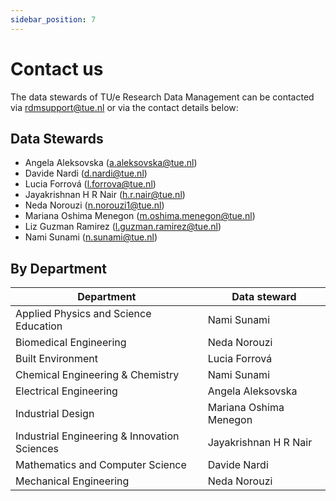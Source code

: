 ```yaml
---
sidebar_position: 7
---
```


# Contact us

The data stewards of TU/e Research Data Management can be contacted via rdmsupport@tue.nl or via the contact details below:

## Data Stewards

- Angela Aleksovska (a.aleksovska@tue.nl)
- Davide Nardi (d.nardi@tue.nl)
- Lucia Forrová (l.forrova@tue.nl)
- Jayakrishnan H R Nair (h.r.nair@tue.nl)
- Neda Norouzi (n.norouzi1@tue.nl)
- Mariana Oshima Menegon (m.oshima.menegon@tue.nl)
- Liz Guzman Ramirez (l.guzman.ramirez@tue.nl)
- Nami Sunami (n.sunami@tue.nl)

## By Department

| Department                                       | Data steward           |
| ------------------------------------------------ | ---------------------- |
| Applied Physics and Science Education            | Nami Sunami            |
| Biomedical Engineering                           | Neda Norouzi           |
| Built Environment                                | Lucia Forrová          |
| Chemical Engineering &amp; Chemistry             | Nami Sunami            |
| Electrical Engineering                           | Angela Aleksovska      |
| Industrial Design                                | Mariana Oshima Menegon |
| Industrial Engineering &amp; Innovation Sciences | Jayakrishnan H R Nair  |
| Mathematics and Computer Science                 | Davide Nardi           |
| Mechanical Engineering                           | Neda Norouzi           |
